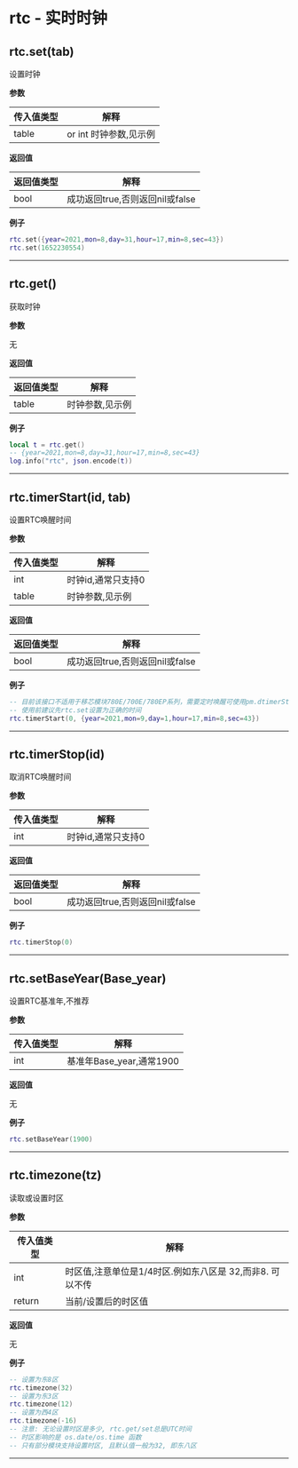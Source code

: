 # rtc - 实时时钟

## rtc.set(tab)

设置时钟

**参数**

|传入值类型|解释|
|-|-|
|table|or int 时钟参数,见示例|

**返回值**

|返回值类型|解释|
|-|-|
|bool|成功返回true,否则返回nil或false|

**例子**

```lua
rtc.set({year=2021,mon=8,day=31,hour=17,min=8,sec=43})
rtc.set(1652230554)

```

---

## rtc.get()

获取时钟

**参数**

无

**返回值**

|返回值类型|解释|
|-|-|
|table|时钟参数,见示例|

**例子**

```lua
local t = rtc.get()
-- {year=2021,mon=8,day=31,hour=17,min=8,sec=43}
log.info("rtc", json.encode(t))

```

---

## rtc.timerStart(id, tab)

设置RTC唤醒时间

**参数**

|传入值类型|解释|
|-|-|
|int|时钟id,通常只支持0|
|table|时钟参数,见示例|

**返回值**

|返回值类型|解释|
|-|-|
|bool|成功返回true,否则返回nil或false|

**例子**

```lua
-- 目前该接口不适用于移芯模块780E/700E/780EP系列，需要定时唤醒可使用pm.dtimerStart()
-- 使用前建议先rtc.set设置为正确的时间
rtc.timerStart(0, {year=2021,mon=9,day=1,hour=17,min=8,sec=43})

```

---

## rtc.timerStop(id)

取消RTC唤醒时间

**参数**

|传入值类型|解释|
|-|-|
|int|时钟id,通常只支持0|

**返回值**

|返回值类型|解释|
|-|-|
|bool|成功返回true,否则返回nil或false|

**例子**

```lua
rtc.timerStop(0)

```

---

## rtc.setBaseYear(Base_year)

设置RTC基准年,不推荐

**参数**

|传入值类型|解释|
|-|-|
|int|基准年Base_year,通常1900|

**返回值**

无

**例子**

```lua
rtc.setBaseYear(1900)

```

---

## rtc.timezone(tz)

读取或设置时区

**参数**

|传入值类型|解释|
|-|-|
|int|时区值,注意单位是1/4时区.例如东八区是 32,而非8. 可以不传|
|return|当前/设置后的时区值|

**返回值**

无

**例子**

```lua
-- 设置为东8区
rtc.timezone(32)
-- 设置为东3区
rtc.timezone(12)
-- 设置为西4区
rtc.timezone(-16)
-- 注意: 无论设置时区是多少, rtc.get/set总是UTC时间
-- 时区影响的是 os.date/os.time 函数
-- 只有部分模块支持设置时区, 且默认值一般为32, 即东八区

```

---

